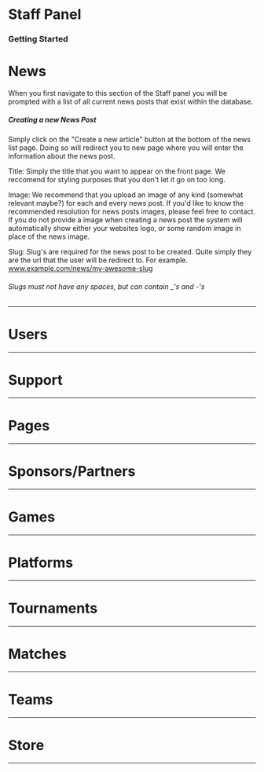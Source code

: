 # Staff Panel

### Getting Started

# News
When you first navigate to this section of the Staff panel you will be prompted with a list of all current news posts that exist within the database. 

##### Creating a new News Post
Simply click on the "Create a new article" button at the bottom of the news list page. Doing so will redirect you to new page where you will enter the information about the news post.

Title: Simply the title that you want to appear on the front page. We reccomend for styling purposes that you don't let it go on too long.

Image: We recommend that you upload an image of any kind (somewhat relevant maybe?) for each and every news post. If you'd like to know the recommended resolution for news posts images, please feel free to contact. If you do not provide a image when creating a news post the system will automatically show either your websites logo, or some random image in place of the news image.

Slug: Slug's are required for the news post to be created. Quite simply they are the url that the user will be redirect to. For example.
www.example.com/news/my-awesome-slug
###### Slugs must not have any spaces, but can contain _'s and -'s

---

# Users

---

# Support

---

# Pages

---

# Sponsors/Partners

---

# Games

---

# Platforms

---

# Tournaments

---

# Matches

---

# Teams

---

# Store

---
